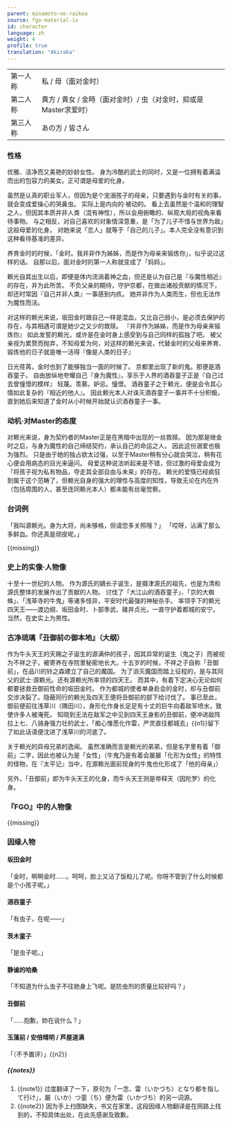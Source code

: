 ```yaml
---
parent: minamoto-no-raikou
source: fgo-material-iv
id: character
language: zh
weight: 4
profile: true
translation: "Akiraka"
---
```


<table>
  <tr><td>第一人称</td><td>私 / 母（面对金时）</td></tr>
  <tr><td>第二人称</td><td>貴方 / 貴女 / 金時（面对金时）/ 虫（对金时，抑或是Master求爱时）</td></tr>
  <tr><td>第三人称</td><td>あの方 / 皆さん</td></tr>
</table>

### 性格

优雅、洁净而又美艳的妙龄女性。
身为冷酷的武士的同时，又是一位拥有着满溢而出的包容力的美女。正可谓是母爱的化身。

虽然是认真的职业军人，但因为是个宠溺孩子的母亲，只要遇到与金时有关的事，就会变成爱操心的哭鼻虫。
实际上是内向的·被动的。
看上去虽然是个温和的理智之人，但因其本质并非人类（混有神性），所以会用俯瞰的、纵观大局的视角来看待事物。
与之相反，对自己喜欢的对象情深意重，是「为了儿子不惜与世界为敌」这般母爱的化身。
对她来说「恋人」就等于「自己的儿子」。本人完全没有意识到这种看待基准的差异。

养育金时的时候，「金时。我并非作为姊姊，而是作为母亲来锻炼你」，似乎说过这样的话。
自那以后，面对金时的第一人称就变成了「妈妈」。

赖光自其出生以后，即便是体内流淌着神之血，但还是认为自己是『与魔性相近』的存在，并为此所苦。
不负父亲的期待，守护京都，在做出诸般贡献的情况下，却还时常因『自己并非人类』一事感到内疚。
她并非作为人类而生，但也无法作为魔性而活。

对这样的赖光来说，坂田金时跟自己一样是混血，又比自己弱小，是必须去保护的存在，与其相遇可谓是她少之又少的救赎。
『并非作为姊姊，而是作为母亲来锻炼你』
如此发誓的赖光，或许是在金时身上感受到与自己同样的孤独了吧。
被父亲视为累赘而抛弃，不知母爱为何，对这样的赖光来说，代替金时的父母来养育、锻炼他的日子就是唯一活得『像是人类的日子』

日光荏苒，金时也到了能够独当一面的时候了。
京都里出现了新的鬼。那便是酒吞童子。
自由放纵地夸耀自己『身为魔性』，享乐于人界的酒吞童子正是『自己过去曾憧憬的模样』
轻蔑。羡慕。妒忌。憧憬。
酒吞童子之于赖光，便是会令其心情如此复杂的『相近的他人』。
因此赖光本人对诛灭酒吞童子一事并不十分积极。
直到她后来知道了金时从小时候开始就认识酒吞童子一事。

### 动机·对Master的态度

对赖光来说，身为契约者的Master正是在黑暗中出现的一丝救赎。
因为那是继金时之后，与身为魔性的自己缔结契约，承认自己的命运之人。
因此这份溺爱也极为强烈。
只是由于她的独占欲太过强，以至于Master稍有分心就会哭泣，稍有花心便会用病态的目光来逼问。
母爱这种说法听起来是不错，但过激的母爱会成为「将孩子视为私有物品，夺走其全部自由与未来」的存在。
赖光的爱情已经疯狂到属于这个范畴了，但赖光自身的强大的理性与高度的知性，导致无论在内在外（包括周围的人，甚至连同赖光本人）都未能有丝毫觉察。

### 台词例

「我叫源赖光。身为大将，尚未够格，但请您多关照哦？」
「哎呀，沾满了那么多鲜血。你还真是顽皮呢。」

{{missing}}

### 史上的实像·人物像

十至十一世纪的人物。
作为源氏的嫡长子诞生，是摄津源氏的祖先，也是为清和源氏整体的发展作出了贡献的人物。
讨伐了「大江山的酒吞童子」、「京的大蜘蛛」、「浅草寺的牛鬼」等诸多怪异，平安时代最强的神秘杀手。
率领手下的赖光四天王——渡边纲、坂田金时、卜部季武、碓井贞光，一直守护着都城的安宁。
当然，在史实上为男性。

### 古净琉璃『丑御前の御本地』（大纲）

作为牛头天王的天赐之子诞生的源满仲的孩子，因其异常的诞生（鬼之子）而被视为不祥之子，被寄养在寺院里秘密地长大。十五岁的时候，不祥之子自称「丑御前」，在品川的铃之森建立了自己的魔国。
为了消灭魔国而踏上征程的，是与其同父的武士·源赖光。还有源赖光所率领的四天王。
而其中，有着下定决心无论如何都要拯救丑御前性命的坂田金时。
作为都城的使者单身赴会的金时，却与丑御前交涉决裂了。隐蔽同行的赖光及四天王便将丑御前的部下给讨伐了。
事已至此，御前便前往浅草川（隅田川），身形化作身长足足有十丈的巨牛向着敌军喷水，致使许多人被淹死。
知晓到无法在敌军之中见到四天王身影的丑御前，便冲进敌阵拉上七、八骑身强力壮的武士，「痴心惟愿化作雷，严灵直往都城去」{{n1}}留下了如此话语便沈进了浅草川的河底了。

关于赖光的异母兄弟的逸闻。
虽然准确而言是赖光的弟弟，但是名字里有着「御前」二字，因此也被认为是「女性」（牛鬼乃是有着会屡屡「化形为女性」的特性的怪物，在『太平记』当中，在源赖光面前现身的牛鬼也化形成了「他的母亲」）

另外，「丑御前」即为牛头天王的化身，而牛头天王则是帝释天（因陀罗）的化身。

### 『FGO』中的人物像

{{missing}}

### 因缘人物

#### 坂田金时

「金时，啊啊金时……。呵呵，脸上又沾了饭粒儿了呢。你呀不管到了什么时候都是个小孩子呢。」

#### 酒吞童子

「有虫子，在呢——」

#### 茨木童子

「是虫子呢。」

#### 静谧的哈桑

「不知道为什么虫子不往她身上飞呢。是防虫剂的质量比较好吗？」

#### 丑御前

「……抱歉，妳在说什么？」

#### 玉藻前 / 安倍晴明 / 芦屋道满

「（不予置评）」{{n2}}

##### {{notes}}

1. {{note1}} 过度翻译了一下，原句为「一念、雷（いかづち）となり都を指して行け」，厳（いか）つ霊（ち）便为雷（いかづち）的另一词源。
2. {{note2}} 因为手上扫图缺失，书又在家里，这段因缘人物翻译是在网路上找到的，不知具体出处，在此先感谢及致歉。
